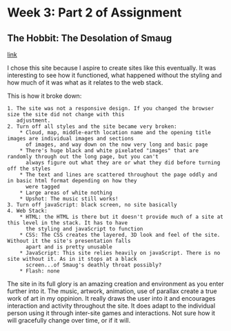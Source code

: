 Week 3: Part 2 of Assignment
============================

The Hobbit: The Desolation of Smaug
-----------------------------------

[link](http://middle-earth.thehobbit.com/map)

I chose this site because I aspire to create sites like this eventually. It was interesting to see how it functioned,
what happened without the styling and how much of it was what as it relates to the web stack.

This is how it broke down:

	1. The site was not a responsive design. If you changed the browser size the site did not change with this
	   adjustment.
	2. Turn off all styles and the site became very broken:
		* Cloud, map, middle-earth location name and the opening title images are individual images and sections
		  of images, and way down on the now very long and basic page
		* There's huge black and white pixelated "images" that are randomly through out the long page, but you can't
		  always figure out what they are or what they did before turning off the styles
		* The text and lines are scattered throughout the page oddly and in basic html format depending on how they
		  were tagged
		* Large areas of white nothing
		* Upshot: The music still works!
	3. Turn off javaScript: black screen, no site basically
	4. Web Stack:
		* HTML: the HTML is there but it doesn't provide much of a site at this level in the stack. It has to have
		  the styling and javaScript to function
		* CSS: The CSS creates the layered, 3D look and feel of the site. Without it the site's presentation falls
		  apart and is pretty unusable
		* JavaScript: This site relies heavily on javaScript. There is no site without it. As in it stops at a black
		  screen...of Smaug's deathly throat possibly?
		* Flash: none

The site in its full glory is an amazing creation and environment as you enter further into it. The music, artwork,
animation, use of parallax create a true work of art in my oppinion. It really draws the user into it and encourages
interaction and activity throughout the site. It does adapt to the individual person using it through inter-site games
and interactions. Not sure how it will gracefully change over time, or if it will.